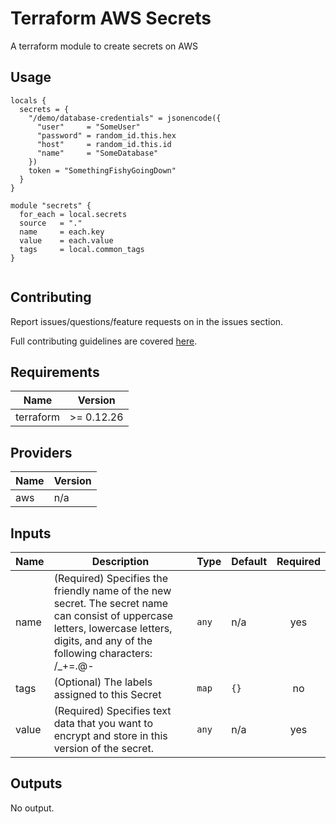 # Terraform AWS Secrets
A terraform module to create secrets on AWS


## Usage

```hcl
locals {
  secrets = {
    "/demo/database-credentials" = jsonencode({
      "user"     = "SomeUser"
      "password" = random_id.this.hex
      "host"     = random_id.this.id
      "name"     = "SomeDatabase"
    })
    token = "SomethingFishyGoingDown"
  }
}

module "secrets" {
  for_each = local.secrets
  source   = "."
  name     = each.key
  value    = each.value
  tags     = local.common_tags
}


```

## Contributing

Report issues/questions/feature requests on in the issues section.

Full contributing guidelines are covered [here](CONTRIBUTING.md).

<!-- BEGINNING OF PRE-COMMIT-TERRAFORM DOCS HOOK -->
## Requirements

| Name | Version |
|------|---------|
| terraform | >= 0.12.26 |

## Providers

| Name | Version |
|------|---------|
| aws | n/a |

## Inputs

| Name | Description | Type | Default | Required |
|------|-------------|------|---------|:--------:|
| name | (Required) Specifies the friendly name of the new secret. The secret name can consist of uppercase letters, lowercase letters, digits, and any of the following characters: /\_+=.@- | `any` | n/a | yes |
| tags | (Optional) The labels assigned to this Secret | `map` | `{}` | no |
| value | (Required) Specifies text data that you want to encrypt and store in this version of the secret. | `any` | n/a | yes |

## Outputs

No output.

<!-- END OF PRE-COMMIT-TERRAFORM DOCS HOOK -->
